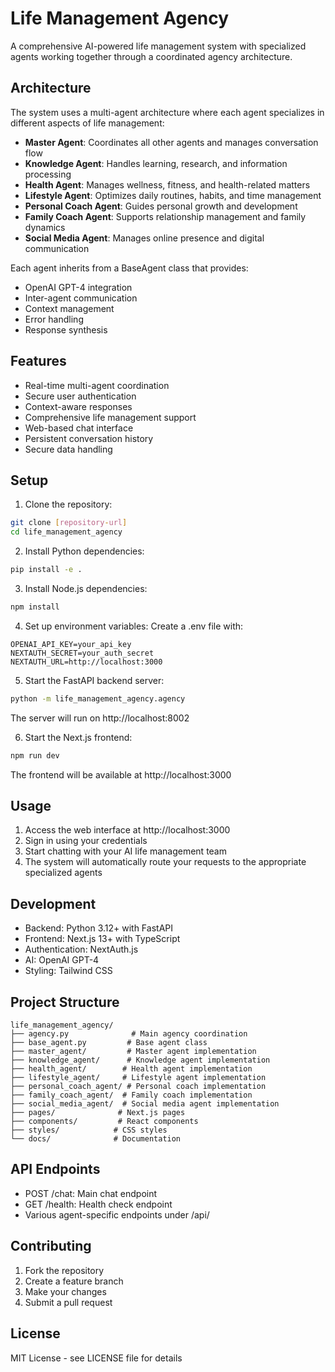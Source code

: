 # Life Management Agency

A comprehensive AI-powered life management system with specialized agents working together through a coordinated agency architecture.

## Architecture

The system uses a multi-agent architecture where each agent specializes in different aspects of life management:

- **Master Agent**: Coordinates all other agents and manages conversation flow
- **Knowledge Agent**: Handles learning, research, and information processing
- **Health Agent**: Manages wellness, fitness, and health-related matters
- **Lifestyle Agent**: Optimizes daily routines, habits, and time management
- **Personal Coach Agent**: Guides personal growth and development
- **Family Coach Agent**: Supports relationship management and family dynamics
- **Social Media Agent**: Manages online presence and digital communication

Each agent inherits from a BaseAgent class that provides:
- OpenAI GPT-4 integration
- Inter-agent communication
- Context management
- Error handling
- Response synthesis

## Features

- Real-time multi-agent coordination
- Secure user authentication
- Context-aware responses
- Comprehensive life management support
- Web-based chat interface
- Persistent conversation history
- Secure data handling

## Setup

1. Clone the repository:
```bash
git clone [repository-url]
cd life_management_agency
```

2. Install Python dependencies:
```bash
pip install -e .
```

3. Install Node.js dependencies:
```bash
npm install
```

4. Set up environment variables:
Create a .env file with:
```
OPENAI_API_KEY=your_api_key
NEXTAUTH_SECRET=your_auth_secret
NEXTAUTH_URL=http://localhost:3000
```

5. Start the FastAPI backend server:
```bash
python -m life_management_agency.agency
```
The server will run on http://localhost:8002

6. Start the Next.js frontend:
```bash
npm run dev
```
The frontend will be available at http://localhost:3000

## Usage

1. Access the web interface at http://localhost:3000
2. Sign in using your credentials
3. Start chatting with your AI life management team
4. The system will automatically route your requests to the appropriate specialized agents

## Development

- Backend: Python 3.12+ with FastAPI
- Frontend: Next.js 13+ with TypeScript
- Authentication: NextAuth.js
- AI: OpenAI GPT-4
- Styling: Tailwind CSS

## Project Structure

```
life_management_agency/
├── agency.py              # Main agency coordination
├── base_agent.py         # Base agent class
├── master_agent/         # Master agent implementation
├── knowledge_agent/      # Knowledge agent implementation
├── health_agent/        # Health agent implementation
├── lifestyle_agent/     # Lifestyle agent implementation
├── personal_coach_agent/ # Personal coach implementation
├── family_coach_agent/  # Family coach implementation
├── social_media_agent/  # Social media agent implementation
├── pages/              # Next.js pages
├── components/         # React components
├── styles/            # CSS styles
└── docs/              # Documentation
```

## API Endpoints

- POST /chat: Main chat endpoint
- GET /health: Health check endpoint
- Various agent-specific endpoints under /api/

## Contributing

1. Fork the repository
2. Create a feature branch
3. Make your changes
4. Submit a pull request

## License

MIT License - see LICENSE file for details
